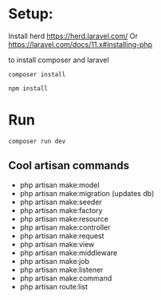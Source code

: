 # Setup:
Install herd
https://herd.laravel.com/
Or 
https://laravel.com/docs/11.x#installing-php

to install composer and laravel

```
composer install 
```

```
npm install 
```

# Run

```
composer run dev
```


## Cool artisan commands
- php artisan make:model
- php artisan make:migration (updates db)
- php artisan make:seeder
- php artisan make:factory
- php artisan make:resource
- php artisan make:controller
- php artisan make:request
- php artisan make:view
- php artisan make:middleware
- php artisan make:job
- php artisan make:listener
- php artisan make:command
- php artisan route:list

